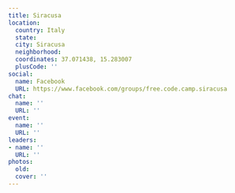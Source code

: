 ```yaml
---
title: Siracusa
location:
  country: Italy
  state: 
  city: Siracusa
  neighborhood: 
  coordinates: 37.071438, 15.283007
  plusCode: ''
social:
  name: Facebook
  URL: https://www.facebook.com/groups/free.code.camp.siracusa
chat:
  name: ''
  URL: ''
event:
  name: ''
  URL: ''
leaders:
- name: ''
  URL: ''
photos:
  old: 
  cover: ''
---
```

